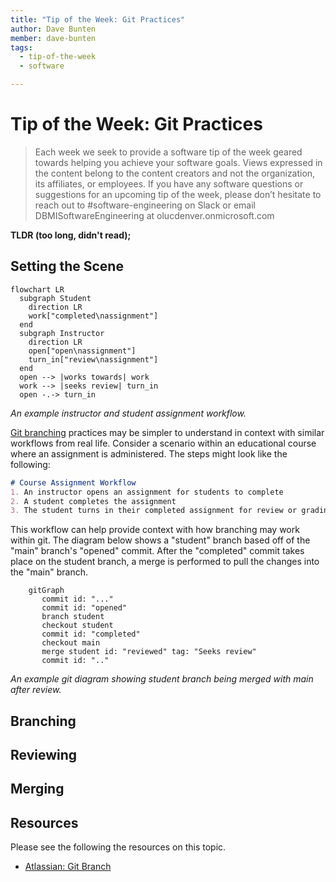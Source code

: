 ```yaml
---
title: "Tip of the Week: Git Practices"
author: Dave Bunten
member: dave-bunten
tags:
  - tip-of-the-week
  - software

---
```


# Tip of the Week: Git Practices

> Each week we seek to provide a software tip of the week geared towards helping you achieve your software goals. Views expressed in the content belong to the content creators and not the organization, its affiliates, or employees. If you have any software questions or suggestions for an upcoming tip of the week, please don’t hesitate to reach out to #software-engineering on Slack or email DBMISoftwareEngineering at olucdenver.onmicrosoft.com

__TLDR (too long, didn't read);__

## Setting the Scene

```mermaid
flowchart LR
  subgraph Student
    direction LR
    work["completed\nassignment"]
  end
  subgraph Instructor
    direction LR
    open["open\nassignment"]
    turn_in["review\nassignment"]
  end
  open --> |works towards| work
  work --> |seeks review| turn_in
  open -.-> turn_in
```

_An example instructor and student assignment workflow._

[Git branching](https://git-scm.com/book/en/v2/Git-Branching-Basic-Branching-and-Merging) practices may be simpler to understand in context with similar workflows from real life. Consider a scenario within an educational course where an assignment is administered. The steps might look like the following:

```markdown
# Course Assignment Workflow
1. An instructor opens an assignment for students to complete
2. A student completes the assignment
3. The student turns in their completed assignment for review or grading.
```

This workflow can help provide context with how branching may work within git. The diagram below shows a "student" branch based off of the "main" branch's "opened" commit. After the "completed" commit takes place on the student branch, a merge is performed to pull the changes into the "main" branch.

```mermaid
    gitGraph
       commit id: "..."
       commit id: "opened"
       branch student
       checkout student
       commit id: "completed"
       checkout main
       merge student id: "reviewed" tag: "Seeks review"
       commit id: ".." 
```

_An example git diagram showing student branch being merged with main after review._

## Branching

## Reviewing

## Merging

## Resources

Please see the following the resources on this topic.

- [Atlassian: Git Branch](https://www.atlassian.com/git/tutorials/using-branches)
